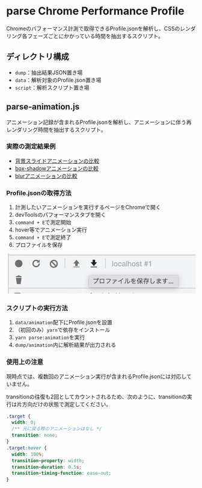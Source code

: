 # parse Chrome Performance Profile

Chromeのパフォーマンス計測で取得できるProfile.jsonを解析し、CSSのレンダリング各フェーズごとにかかっている時間を抽出するスクリプト。

## ディレクトリ構成

- `dump`：抽出結果JSON置き場
- `data`：解析対象のProfile.json置き場
- `script`：解析スクリプト置き場

## parse-animation.js

アニメーション記録が含まれるProfile.jsonを解析し、アニメーションに伴う再レンダリング時間を抽出するスクリプト。

### 実際の測定結果例

- [背景スライドアニメーションの比較](/dump/animation/flow-bg)
- [box-shadowアニメーションの比較](/dump/animation/box-shadow)
- [blurアニメーションの比較](/dump/animation/blur)

### Profile.jsonの取得方法

1. 計測したいアニメーションを実行するページをChromeで開く
2. devToolsのパフォーマンスタブを開く
3. `command + E`で測定開始
4. hover等でアニメーション実行
5. `command + E`で測定終了
6. プロファイルを保存

![Chrome開発者ツールのパフォーマンスタブにあるプロファイル保存ボタンのスクショ](/images/chrome-save-profile.png)

### スクリプトの実行方法

1. `data/animation`配下にProfile.jsonを設置
2. （初回のみ）`yarn`で依存をインストール
3. `yarn parse:animation`を実行
4. `dump/animation`内に解析結果が出力される

### 使用上の注意

現時点では、複数回のアニメーション実行が含まれるProfile.jsonには対応していません。

transitionの往復も2回としてカウントされるため、次のように、transitionの実行は片方向だけの状態で測定してください。

```css
.target {
  width: 0;
  /** 元に戻る際のアニメーションはなし */
  transition: none;
}
.target:hover {
  width: 100%;
  transition-property: width;
  transition-duration: 0.5s;
  transition-timing-function: ease-out;
}
```